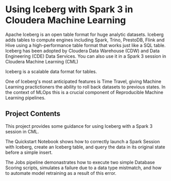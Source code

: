 # Using Iceberg with Spark 3 in Cloudera Machine Learning

Apache Iceberg is an open table format for huge analytic datasets. Iceberg adds tables to compute engines including Spark, Trino, PrestoDB, Flink and Hive using a high-performance table format that works just like a SQL table. 
Iceberg has been adopted by Cloudera Data Warehouse (CDW) and Data Engineering (CDE) Data Services. You can also use it in a Spark 3 session in Cloudera Machine Learning (CML) 

Iceberg is a scalable data format for tables. 

One of Iceberg's most anticipated features is Time Travel, giving Machine Learning practictioners the ability to roll back datasets to previous states. In the context of MLOps this is a crucial component of Reproducible Machine Learning pipelines.

## Project Contents

This project provides some guidance for using Iceberg with a Spark 3 session in CML. 

The Quickstart Notebook shows how to correctly launch a Spark Session with Iceberg, create an Iceberg table, and query the data in its original state before a simple insert.

The Jobs pipeline demonastrates how to execute two simple Database Scoring scripts, simulates a failure due to a data type mistmatch, and how to automate model retraining as a result of this error.


